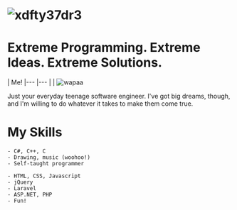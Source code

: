 ![xdfty37dr3](http://xdfty37dr3.bugs3.com/xdfty37dr3.png "xdfty37dr3 logo")
================

Extreme Programming. Extreme Ideas. Extreme Solutions.
=========

| Me!
|--- |--- |
| ![wapaa](http://scontent-a-mia.cdninstagram.com/hphotos-xpf1/t51.2885-15/10808495_1518714821731399_1381145832_a.jpg "Me!")

Just your everyday teenage software engineer. I've got big dreams, though, and I'm willing to do whatever it takes to make them come true.


My Skills
==========


	- C#, C++, C
	- Drawing, music (woohoo!)
	- Self-taught programmer

	- HTML, CSS, Javascript
	- jQuery
	- Laravel
	- ASP.NET, PHP
	- Fun!


